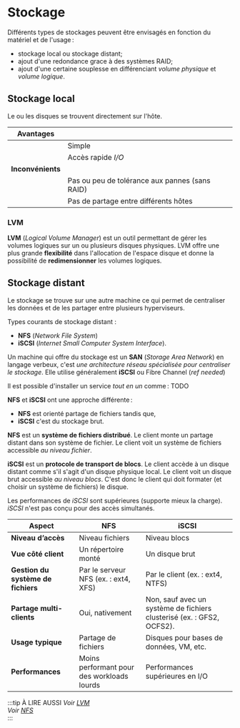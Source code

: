 # Stockage

Différents types de stockages peuvent être envisagés en fonction du matériel et de l'usage : 

- stockage local ou stockage distant;
- ajout d'une redondance grace à des systèmes RAID;
- ajout d'une certaine souplesse en différenciant _volume physique_ et _volume logique_.

## Stockage local

Le ou les disques se trouvent directement sur l'hôte. 

|**Avantages**  | |
|--         |--|
||Simple     |
||Accès rapide _I/O_ |
|**Inconvénients**||
||Pas ou peu de tolérance aux pannes (sans RAID)|
||Pas de partage entre différents hôtes

### LVM

**LVM** (_Logical Volume Manager_) est un outil permettant de gérer les volumes logiques sur un ou plusieurs disques physiques. LVM offre une plus grande **flexibilité** dans l'allocation de l'espace disque et donne la possibilité de **redimensionner** les volumes logiques. 



## Stockage distant

Le stockage se trouve sur une autre machine ce qui permet de centraliser les données et de les partager entre plusieurs hyperviseurs. 

Types courants de stockage distant :
- **NFS** (_Network File System_)
- **iSCSI** (_Internet Small Computer System Interface_).

Un machine qui offre du stockage est un **SAN** (_Storage Area Network_) en langage verbeux, c'est _une architecture réseau spécialisée pour centraliser le stockage_. Elle utilise généralement **iSCSI** ou  Fibre Channel (_ref needed_)

Il est possible d'installer un service _tout en un_ comme : TODO


**NFS** et **iSCSI** ont une approche différente :   
- **NFS** est orienté partage de fichiers tandis que,
- **iSCSI** c'est du stockage brut.

**NFS** est un **système de fichiers distribué**. Le client monte un partage distant dans son système de fichier. Le client voit un système de fichiers accessible _au niveau fichier_. 

**iSCSI** est un **protocole de transport de blocs**. Le client accède à un disque distant comme s'il s'agit d'un disque physique local. Le client voit un disque brut accessible _au niveau blocs_. C'est donc le client qui doit formater (et choisir un système de fichiers) le disque. 

Les performances de _iSCSI_ sont supérieures (supporte mieux la charge). _iSCSI_ n'est pas conçu pour des accès simultanés. 

| **Aspect**                  | **NFS**                                 | **iSCSI**                              |
|-----------------------------|------------------------------------------|-----------------------------------------|
| **Niveau d’accès**          | Niveau fichiers                         | Niveau blocs                           |
| **Vue côté client**         | Un répertoire monté                     | Un disque brut                         |
| **Gestion du système de fichiers** | Par le serveur NFS (ex. : ext4, XFS)    | Par le client (ex. : ext4, NTFS)       |
| **Partage multi-clients**   | Oui, nativement                         | Non, sauf avec un système de fichiers clusterisé (ex. : GFS2, OCFS2). |
| **Usage typique**           | Partage de fichiers                     | Disques pour bases de données, VM, etc.|
| **Performances**            | Moins performant pour des workloads lourds | Performances supérieures en I/O        |



:::tip À LIRE AUSSI
_Voir [LVM](/lvm.md)_  
_Voir [NFS](/nfs.md)_  
:::


